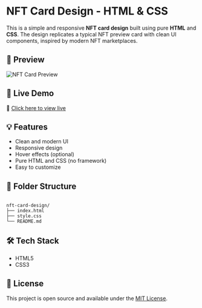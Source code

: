 
# NFT Card Design - HTML & CSS

This is a simple and responsive **NFT card design** built using pure **HTML** and **CSS**. The design replicates a typical NFT preview card with clean UI components, inspired by modern NFT marketplaces.

## 📸 Preview

![NFT Card Preview](https://via.placeholder.com/600x400)  


## 🚀 Live Demo

🔗 [Click here to view live](https://your-live-demo-link.netlify.app)  


## 💡 Features

- Clean and modern UI
- Responsive design
- Hover effects (optional)
- Pure HTML and CSS (no framework)
- Easy to customize

## 📂 Folder Structure

```

nft-card-design/
├── index.html
├── style.css
└── README.md

```

## 🛠️ Tech Stack

- HTML5
- CSS3

## 📃 License

This project is open source and available under the [MIT License](LICENSE).

